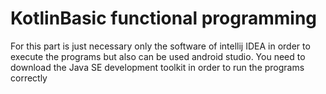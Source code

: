 # KotlinBasic functional programming
For this part is just necessary only the software of intellij IDEA in order to execute the programs but also can be used android studio. You need to download the Java SE development toolkit in order to run the programs correctly
